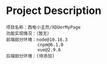 # Project Description
    项目名称：西电小主页/XDUerMyPage
    功能实现情况：（暂无）
    前端部分环境：node@10.16.3
                cnpm@6.1.0
                vue@2.9.6
    后端部分环境：(待添加)